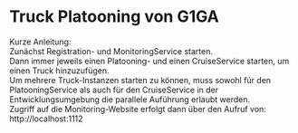 # Truck Platooning von G1GA

Kurze Anleitung:\
Zunächst Registration- und MonitoringService starten.\
Dann immer jeweils einen Platooning- und einen CruiseService starten, um einen Truck hinzuzufügen.\
Um mehrere Truck-Instanzen starten zu können, muss sowohl für den PlatooningService als auch für den CruiseService in der Entwicklungsumgebung die parallele Auführung erlaubt werden.
\
Zugriff auf die Monitoring-Website erfolgt dann über den Aufruf von: http://localhost:1112

